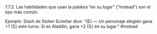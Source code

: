 7.7.2. Las habilidades que usan la palabra “en su lugar” (“instead”) son el tipo más común.

Ejemplo: Slash de Stolen Scimitar dice: “{E} — Un personaje elegido gana +1 {S} este turno. Si es Aladdin, gana +2 {S} en su lugar.”
#instead